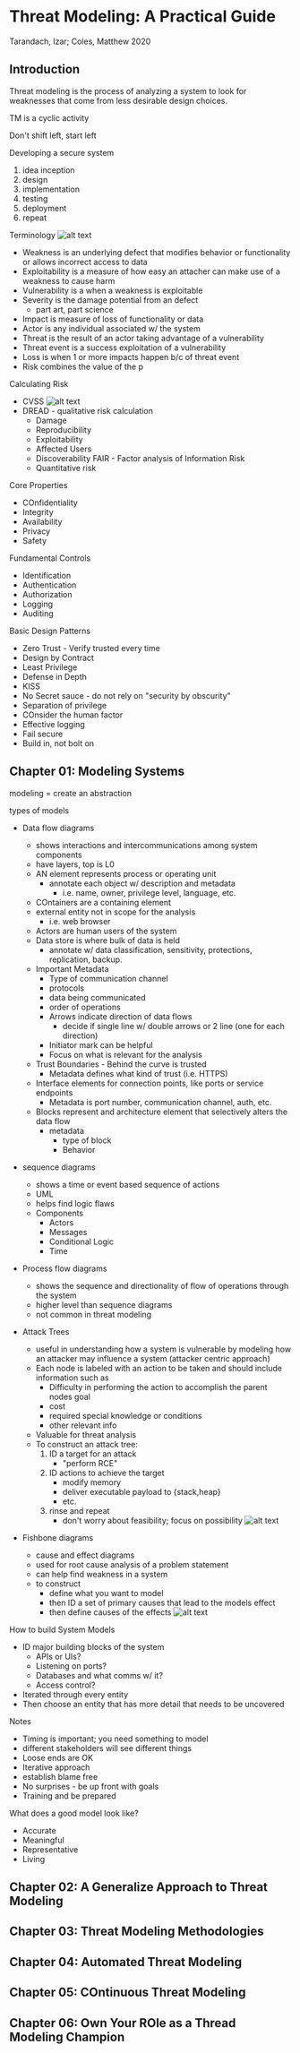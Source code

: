 # Threat Modeling: A Practical Guide 
Tarandach, Izar; Coles, Matthew
2020

## Introduction
Threat modeling is the process of analyzing a system to look for weaknesses that come from less desirable design choices. 

TM is a cyclic activity

Don't shift left, start left

Developing a secure system
1. idea inception
2. design
3. implementation
4. testing
5. deployment
6. repeat

Terminology
![alt text](image.png)
- Weakness is an underlying defect that modifies behavior or functionality or allows incorrect access to data
- Exploitability is a measure of how easy an attacher can make use of a weakness to cause harm
- Vulnerability is a when a weakness is exploitable 
- Severity is the damage potential from an defect
    - part art, part science
- Impact is measure of loss of functionality or data 
- Actor is any individual associated w/ the system 
- Threat is the result of an actor taking advantage of a vulnerability
- Threat event is a success exploitation of a vulnerability
- Loss is when 1 or more impacts happen b/c of threat event
- Risk combines the value of the p

Calculating Risk
- CVSS
![alt text](image-1.png)
- DREAD - qualitative risk calculation
    - Damage
    - Reproducibility
    - Exploitability
    - Affected Users
    - Discoverability
FAIR - Factor analysis of Information Risk
    - Quantitative risk

Core Properties
- COnfidentiality
- Integrity
- Availability
- Privacy
- Safety

Fundamental Controls
- Identification
- Authentication
- Authorization
- Logging
- Auditing

Basic Design Patterns
- Zero Trust - Verify trusted every time
- Design by Contract
- Least Privilege 
- Defense in Depth
- KISS
- No Secret sauce - do not rely on "security by obscurity"
- Separation of privilege
- COnsider the human factor
- Effective logging
- Fail secure
- Build in, not bolt on

## Chapter 01: Modeling Systems
modeling = create an abstraction 

types of models
- Data flow diagrams
    - shows interactions and intercommunications among system components
    - have layers, top is L0
    - AN element represents process or operating unit
        - annotate each object w/ description and metadata
            - i.e. name, owner, privilege level, language, etc.
    - COntainers are a containing element
    - external entity not in scope for the analysis
        - i.e. web browser
    - Actors are human users of the system
    - Data store is where bulk of data is held
        - annotate w/ data classification, sensitivity, protections, replication, backup.
    - Important Metadata
        - Type of communication channel
        - protocols
        - data being communicated
        - order of operations
        - Arrows indicate direction of data flows
            - decide if single line w/ double arrows or 2 line (one for each direction)
        - Initiator mark can be helpful
        - Focus on what is relevant for the analysis
    - Trust Boundaries - Behind the curve is trusted
        - Metadata defines what kind of trust (i.e. HTTPS)
    - Interface elements for connection points, like ports or service endpoints
        - Metadata is port number, communication channel, auth, etc.
    - Blocks represent and architecture element that selectively alters the data flow
        - metadata
            - type of block
            - Behavior

- sequence diagrams
    - shows a time or event based sequence of actions
    - UML
    - helps find logic flaws
    - Components
        - Actors
        - Messages
        - Conditional Logic
        - Time
- Process flow diagrams
    - shows the sequence and directionality of flow of operations through the system
    - higher level than sequence diagrams
    - not common in threat modeling
- Attack Trees
    - useful in understanding how a system is vulnerable by modeling how an attacker may influence a system (attacker centric approach) 
    - Each node is labeled with an action to be taken and should include information such as
        - Difficulty in performing the action to accomplish the parent nodes goal
        - cost
        - required special knowledge or conditions
        - other relevant info
    - Valuable for threat analysis
    - To construct an attack tree:
        1. ID a target for an attack
            - "perform RCE"
        2. ID actions to achieve the target
            - modify memory
            - deliver executable payload to {stack,heap}
            - etc.
        3. rinse and repeat
            - don't worry about feasibility; focus on possibility
    ![alt text](image-2.png)
- Fishbone diagrams
    - cause and effect diagrams
    - used for root cause analysis of a problem statement
    - can help find weakness in a system
    - to construct
        - define what you want to model
        - then ID a set of primary causes that lead to the models effect
        - then define causes of the effects
    ![alt text](image-3.png)

How to build System Models
- ID major building blocks of the system
    - APIs or UIs? 
    - Listening on ports? 
    - Databases and what comms w/ it? 
    - Access control? 
- Iterated through every entity
- Then choose an entity that has more detail that needs to be uncovered

Notes
- Timing is important; you need something to model
- different stakeholders will see different things
- Loose ends are OK
- Iterative approach
- establish blame free
- No surprises - be up front with goals
- Training and be prepared

What does a good model look like? 
- Accurate
- Meaningful 
- Representative
- Living



## Chapter 02: A Generalize Approach to Threat Modeling

## Chapter 03: Threat Modeling Methodologies

## Chapter 04: Automated Threat Modeling

## Chapter 05: COntinuous Threat Modeling

## Chapter 06: Own Your ROle as a Thread Modeling Champion


